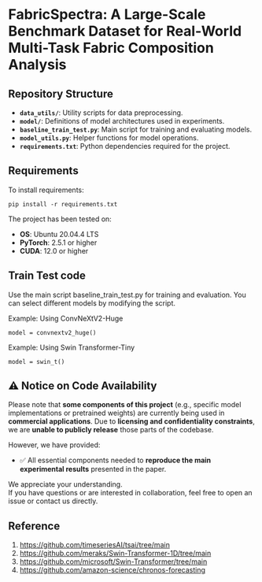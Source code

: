 # FabricSpectra: A Large-Scale Benchmark Dataset for Real-World Multi-Task Fabric Composition Analysis

## Repository Structure

- **`data_utils/`**: Utility scripts for data preprocessing.
- **`model/`**: Definitions of model architectures used in experiments.
- **`baseline_train_test.py`**: Main script for training and evaluating models.
- **`model_utils.py`**: Helper functions for model operations.
- **`requirements.txt`**: Python dependencies required for the project.

## Requirements

To install requirements:

```setup
pip install -r requirements.txt
```

The project has been tested on:
- **OS**: Ubuntu 20.04.4 LTS
- **PyTorch**: 2.5.1 or higher
- **CUDA**: 12.0 or higher

## Train Test code

Use the main script baseline_train_test.py for training and evaluation. You can select different models by modifying the script.

Example: Using ConvNeXtV2-Huge

```setup
model = convnextv2_huge()
```
Example: Using Swin Transformer-Tiny

```setup
model = swin_t()
```
## ⚠️ Notice on Code Availability

Please note that **some components of this project** (e.g., specific model implementations or pretrained weights) are currently being used in **commercial applications**. Due to **licensing and confidentiality constraints**, we are **unable to publicly release** those parts of the codebase.

However, we have provided:

- ✅ All essential components needed to **reproduce the main experimental results** presented in the paper.

We appreciate your understanding.  
If you have questions or are interested in collaboration, feel free to open an issue or contact us directly.



## Reference

1. https://github.com/timeseriesAI/tsai/tree/main
2. https://github.com/meraks/Swin-Transformer-1D/tree/main
3. https://github.com/microsoft/Swin-Transformer/tree/main
4. https://github.com/amazon-science/chronos-forecasting

